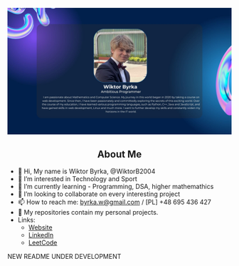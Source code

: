 ![background image](GitHub.jpg)




<h2 align="center">About Me</h2>


- 👋 Hi, My name is Wiktor Byrka, @WiktorB2004
- 👀 I’m interested in Technology and Sport
- 🌱 I’m currently learning - Programming, DSA, higher mathemathics
- 💞️ I’m looking to collaborate on every interesting project
- 📫 How to reach me: byrka.w@gmail.com / [PL] +48 695 436 427
- 📁 My repositories contain my personal projects.
- Links:
  - [Website](https://wiktority.pl)
  - [LinkedIn](https://www.linkedin.com/in/wiktor-byrka-b30576204/)
  - [LeetCode](https://leetcode.com/WiktorB2004/)


NEW README UNDER DEVELOPMENT
